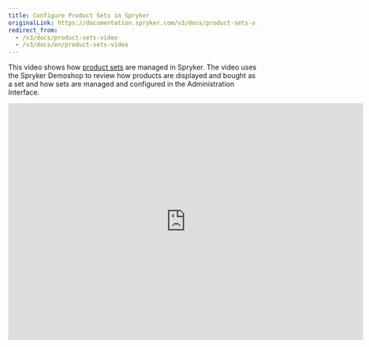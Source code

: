 ```yaml
---
title: Configure Product Sets in Spryker
originalLink: https://documentation.spryker.com/v3/docs/product-sets-video
redirect_from:
  - /v3/docs/product-sets-video
  - /v3/docs/en/product-sets-video
---
```


This video shows how [product sets](/docs/scos/dev/features/202001.0/product-information-management/product-set.html) are managed in Spryker. The video uses the Spryker Demoshop to review how products are displayed and bought as a set and how sets are managed and configured in the Administration Interface.

<iframe src="https://fast.wistia.net/embed/iframe/9co7uw35a9" title="Product Sets" allowtransparency="true" frameborder="0" scrolling="no" class="wistia_embed" name="wistia_embed" allowfullscreen="0" mozallowfullscreen="0" webkitallowfullscreen="0" oallowfullscreen="0" msallowfullscreen="0" width="720" height="480"></iframe>
